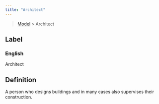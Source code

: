 ```yaml
---
title: "Architect"
---
```


> [Model](../../) > Architect

## Label

### English
Architect


## Definition
A person who designs buildings and in many cases also supervises their construction. 


    
